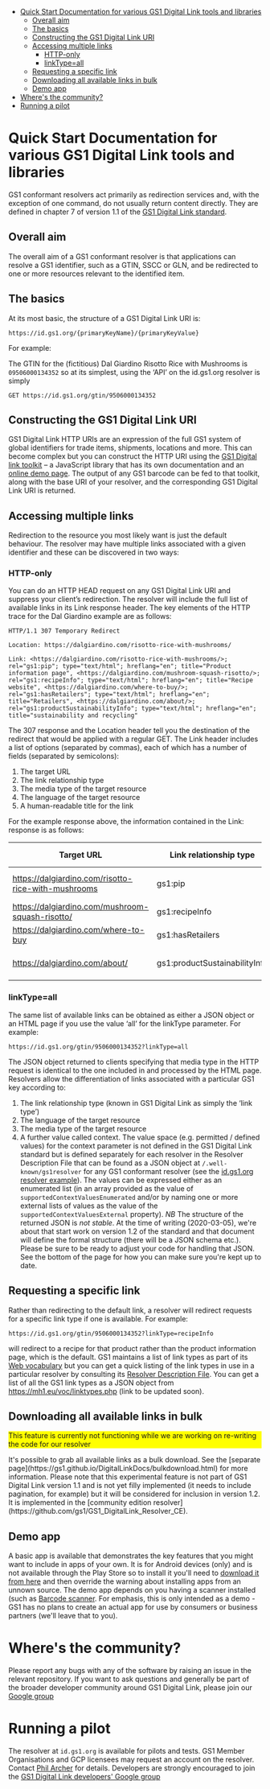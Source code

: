 - [Quick Start Documentation for various GS1 Digital Link tools and libraries](#quick-start-documentation-for-various-gs1-digital-link-tools-and-libraries)
  - [Overall aim](#overall-aim)
  - [The basics](#the-basics)
  - [Constructing the GS1 Digital Link URI](#constructing-the-gs1-digital-link-uri)
  - [Accessing multiple links](#accessing-multiple-links)
    - [HTTP-only](#http-only)
    - [linkType=all](#linktypeall)
  - [Requesting a specific link](#requesting-a-specific-link)
  - [Downloading all available links in bulk](#downloading-all-available-links-in-bulk)
  - [Demo app](#Demo-app)
- [Where's the community?](#wheres-the-community)
- [Running a pilot](#running-a-pilot)

# Quick Start Documentation for various GS1 Digital Link tools and libraries

GS1 conformant resolvers act primarily as redirection services and, with the exception of one command, do not usually return content directly. They are defined in chapter 7 of version 1.1 of the [GS1 Digital Link standard](https://www.gs1.org/docs/Digital-Link/GS1_Digital_link_Standard_i1.1.pdf).
## Overall aim
The overall aim of a GS1 conformant resolver is that applications can resolve a GS1 identifier, such as a GTIN, SSCC or GLN, and be redirected to one or more resources relevant to the identified item.
## The basics
At its most basic, the structure of a GS1 Digital Link URI is:

`https://id.gs1.org/{primaryKeyName}/{primaryKeyValue}`

For example:

The GTIN for the (fictitious) Dal Giardino Risotto Rice with Mushrooms is `09506000134352` so at its simplest, using the ‘API’ on the id.gs1.org resolver is simply

`GET https://id.gs1.org/gtin/9506000134352`
## Constructing the GS1 Digital Link URI
GS1 Digital Link HTTP URIs are an expression of the full GS1 system of global identifiers for trade items, shipments, locations and more. This can become complex but you can construct the HTTP URI using the [GS1 Digital link toolkit](https://github.com/gs1/GS1DigitalLinkToolkit.js) – a JavaScript library that has its own documentation and an [online demo page](https://gs1.github.io/GS1DigitalLinkToolkit.js/). The output of any GS1 barcode can be fed to that toolkit, along with the base URI of your resolver, and the corresponding GS1 Digital Link URI is returned. 
## Accessing multiple links
Redirection to the resource you most likely want is just the default behaviour. The resolver may have multiple links associated with a given identifier and these can be discovered in two ways:
### HTTP-only
You can do an HTTP HEAD request on any GS1 Digital Link URI and suppress your client’s redirection. The resolver will include the full list of available links in its Link response header.
The key elements of the HTTP trace for the Dal Giardino example are as follows:

`HTTP/1.1 307 Temporary Redirect`

`Location: https://dalgiardino.com/risotto-rice-with-mushrooms/`

`Link: <https://dalgiardino.com/risotto-rice-with-mushrooms/>; rel="gs1:pip"; type="text/html"; hreflang="en"; title="Product information page", <https://dalgiardino.com/mushroom-squash-risotto/>; rel="gs1:recipeInfo"; type="text/html"; hreflang="en"; title="Recipe website", <https://dalgiardino.com/where-to-buy/>; rel="gs1:hasRetailers"; type="text/html"; hreflang="en"; title="Retailers", <https://dalgiardino.com/about/>; rel="gs1:productSustainabilityInfo"; type="text/html"; hreflang="en"; title="sustainability and recycling"`

The 307 response and the Location header tell you the destination of the redirect that would be applied with a regular GET. The Link header includes a list of options (separated by commas), each of which has a number of fields (separated by semicolons):
1.	The target URL
2.	The link relationship type
3.	The media type of the target resource
4.	The language of the target resource
5.	A human-readable title for the link

For the example response above, the information contained in the Link: response is as follows:

| Target URL | Link relationship type | Media type | Language | Title |
| ---------- | ---------------------- | ---------- | -------- | ----- |
| https://dalgiardino.com/risotto-rice-with-mushrooms | gs1:pip | text/html | en | Product information page |
| https://dalgiardino.com/mushroom-squash-risotto/ | gs1:recipeInfo | text/html | en | Recipe website |
| https://dalgiardino.com/where-to-buy | gs1:hasRetailers | text/html | en | Has retailers |
| https://dalgiardino.com/about/ | gs1:productSustainabilityInfo | text/html | en | Product sustainability information |

### linkType=all
The same list of available links can be obtained as either a JSON object or an HTML page if you use the value ‘all’ for the linkType parameter. For example:

`https://id.gs1.org/gtin/9506000134352?linkType=all`

The JSON object returned to clients specifying that media type in the HTTP request is identical to the one included in and processed by the HTML page. Resolvers allow the differentiation of links associated with a particular GS1 key according to:
1. The link relationship type (known in GS1 Digital Link as simply the ‘link type’)
2. The language of the target resource
3. 	The media type of the target resource
4.	A further value called context.
The value space (e.g. permitted / defined values) for the context parameter is not defined in the GS1 Digital Link standard but is defined separately for each resolver in the Resolver Description File that can be found as a JSON object at `/.well-known/gs1resolver` for any GS1 conformant resolver (see the [id.gs1.org resolver example](https://id.gs1.org/.well-known/gs1resolver)). The values can be expressed either as an enumerated list (in an array provided as the value of `supportedContextValuesEnumerated` and/or by naming one or more external lists of values as the value of the `supportedContextValuesExternal` property).
*NB* The structure of the returned JSON is *not stable*. At the time of writing (2020-03-05), we're about that start work on version 1.2 of the standard and that document will define the formal structure (there will be a JSON schema etc.). Please be sure to be ready to adjust your code for handling that JSON. See the bottom of the page for how you can make sure you're kept up to date.
## Requesting a specific link
Rather than redirecting to the default link, a resolver will redirect requests for a specific link type if one is available. For example:

`https://id.gs1.org/gtin/9506000134352?linkType=recipeInfo`

will redirect to a recipe for that product rather than the product information page, which is the default. 
GS1 maintains a list of link types as part of its [Web vocabulary](https://mh1.eu/voc/?show=linktypes) but you can get a quick listing of the link types in use in a particular resolver by consulting its [Resolver Description File](https://id.gs1.org/.well-known/gs1resolver). You can get a list of all the GS1 link types as a JSON object from https://mh1.eu/voc/linktypes.php (link to be updated soon).

## Downloading all available links in bulk
<p style="background-color:yellow">This feature is currently not functioning while we are working on re-writing the code for our resolver</p>
It's possible to grab all available links as a bulk download. See the [separate page](https://gs1.github.io/DigitalLinkDocs/bulkdownload.html) for more information. Please note that this experimental feature is not part of GS1 Digital Link version 1.1 and is not yet filly implemented (it needs to include pagination, for example) but it will be considered for inclusion in version 1.2. It is implemented in the [community edition resolver](https://github.com/gs1/GS1_DigitalLink_Resolver_CE). 

## Demo app
A basic app is available that demonstrates the key features that you might want to include in apps of your own. It is for Android devices (only) and is not available through the Play Store so to install it you'll need to [download it from here](https://philarcher.org/temp/GS1ResolverClient.apk) and then override the warning about installing apps from an unnown source. The demo app depends on you having a scanner installed (such as [Barcode scanner](https://play.google.com/store/apps/details?id=com.qrcodescanner.barcodescanner). For emphasis, this is only intended as a demo - GS1 has no plans to create an actual app for use by consumers or business partners (we'll leave that to you). 

# Where's the community?
Please report any bugs with any of the software by raising an issue in the relevant repository. If you want to ask questions and generally be part of the broader developer community around GS1 Digital Link, please join our [Google group](https://groups.google.com/forum/#!forum/gs1-digital-link-developers)

# Running a pilot
The resolver at `id.gs1.org` is available for pilots and tests. GS1 Member Organisations and GCP licensees may request an account on the resolver. Contact <a href="mailto:phil.archer@gs1.org">Phil Archer</a> for details. Developers are strongly encouraged to join the [GS1 Digital Link developers' Google group](https://groups.google.com/forum/#!forum/gs1-digital-link-developers)
